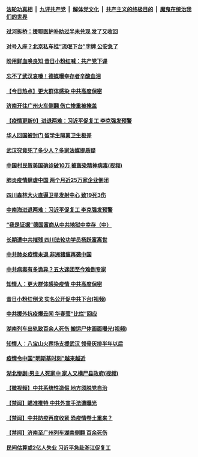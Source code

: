 

####  [法轮功真相](../../../../basic/blob/master/README.md?t=04010230) &nbsp;|&nbsp; [九评共产党](../../../../9ping.md/blob/master/README.md?t=04010230) &nbsp;|&nbsp; [解体党文化](../../../../jtdwh.md/blob/master/README.md?t=04010230)  &nbsp;|&nbsp; [共产主义的终极目的](../../../../gczydzjmd.md/blob/master/README.md?t=04010230) &nbsp;|&nbsp; [魔鬼在统治我们的世界](../../../../mgztzwmdsj.md/blob/master/README.md?t=04010230) 

#### [过河拆桥：援鄂医护补助过半未兑现 发了又收回](../pages/prog204/a102812680.md?t=04010230) 

#### [对号入座？北京私车挂“流氓下台”字牌 公安急了](../pages/prog204/a102812554.md?t=04010230) 

#### [盼用鲜血唤良知 昔日小粉红喊：共产党下课](../pages/prog204/a102812639.md?t=04010230) 

#### [忘不了武汉哀嚎！德媒曝幸存者辛酸血泪](../pages/prog204/a102812487.md?t=04010230) 

#### [【今日热点】更大群体感染 中共高度保密](../pages/prog204/a102812420.md?t=04010230) 

#### [济南开往广州火车侧翻 伤亡惨重被掩盖](../pages/prog204/a102812480.md?t=04010230) 

#### [【疫情更新9】进退两难：习近平促复工 李克强发预警](../pages/prog204/a102811401.md?t=04010230) 

#### [华人回国被封门 留学生隔离卫生极差](../pages/prog204/a102812445.md?t=04010230) 

#### [武汉究竟死了多少人？多家法媒提质疑](../pages/prog204/a102812419.md?t=04010230) 

#### [中国村民贺美国确诊破10万 被轰染精神病毒(视频)](../pages/prog204/a102812413.md?t=04010230) 

#### [肺炎疫情肆虐中国 两个月近25万家企业倒闭](../pages/prog204/a102812389.md?t=04010230) 

#### [四川森林大火直逼卫星发射中心 致19死3伤](../pages/prog204/a102812384.md?t=04010230) 

#### [中南海进退两难：习近平促复工 李克强发预警](../pages/prog204/a102812306.md?t=04010230) 

#### [“我是证据”德国富商从中共地狱中幸存（中）](../pages/prog204/a102812324.md?t=04010230) 

#### [长期遭中共摧残 四川法轮功学员杨跃富离世](../pages/prog204/a102812270.md?t=04010230) 

#### [中共肺炎疫情未退 非洲猪瘟再袭中国](../pages/prog204/a102812305.md?t=04010230) 

#### [中共病毒有多诡异？五大迷团至今难倒专家](../pages/prog204/a102812274.md?t=04010230) 

#### [知情人：更大群体感染疫情 中共高度保密](../pages/prog204/a102812244.md?t=04010230) 

#### [昔日小粉红倒戈 实名公开促中共下台(视频)](../pages/prog204/a102812218.md?t=04010230) 

#### [中共援外抗疫爆丑闻 华春莹“比烂”回应](../pages/prog204/a102812212.md?t=04010230) 

#### [湖南列车出轨致百余人死伤 搬运尸体画面曝光(视频)](../pages/prog204/a102812179.md?t=04010230) 

#### [知情人：八宝山火葬场支援武汉 领骨灰排半年以后](../pages/prog204/a102811589.md?t=04010230) 

#### [疫情令中国“明斯基时刻”越来越近](../pages/prog204/a102812069.md?t=04010230) 

#### [湖北惨剧:男主人死家中 家人又横尸县政府(视频)](../pages/prog204/a102812021.md?t=04010230) 


#### [【微视频】中共系统性造假 地方须脱党自治](../pages/prog204/a102812056.md?t=04010230) 

#### [【禁闻】瞄准推特 中共外宣手法遭曝光](../pages/prog204/a102812034.md?t=04010230) 

#### [【禁闻】中共防疫再度收紧 恐疫情卷土重来？](../pages/prog204/a102812029.md?t=04010230) 

#### [【禁闻】济南至广州列车湖南侧翻 百余死伤](../pages/prog204/a102812017.md?t=04010230) 

#### [民间估算或2亿人失业 习近平急赴浙江促复工](../pages/prog204/a102811972.md?t=04010230) 


